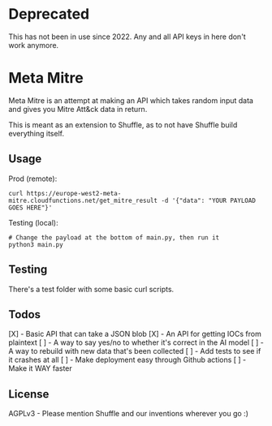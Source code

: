 # Deprecated
This has not been in use since 2022. Any and all API keys in here don't work anymore. 

# Meta Mitre
Meta Mitre is an attempt at making an API which takes random input data and gives you Mitre Att&ck data in return.

This is meant as an extension to Shuffle, as to not have Shuffle build everything itself.

## Usage
Prod (remote):
```
curl https://europe-west2-meta-mitre.cloudfunctions.net/get_mitre_result -d '{"data": "YOUR PAYLOAD GOES HERE"}'
```

Testing (local):
```
# Change the payload at the bottom of main.py, then run it
python3 main.py
```

## Testing
There's a test folder with some basic curl scripts.

## Todos 
[X] - Basic API that can take a JSON blob
[X] - An API for getting IOCs from plaintext
[ ] - A way to say yes/no to whether it's correct in the AI model
[ ] - A way to rebuild with new data that's been collected
[ ] - Add tests to see if it crashes at all
[ ] - Make deployment easy through Github actions
[ ] - Make it WAY faster

## License
AGPLv3 - Please mention Shuffle and our inventions wherever you go :)
